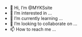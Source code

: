 - 👋 Hi, I’m @MYKSsite
- 👀 I’m interested in ...
- 🌱 I’m currently learning ...
- 💞️ I’m looking to collaborate on ...
- 📫 How to reach me ...

<!---
MYKSsite/MYKSsite is a ✨ special ✨ repository because its `README.md` (this file) appears on your GitHub profile.
You can click the Preview link to take a look at your changes.
--->
